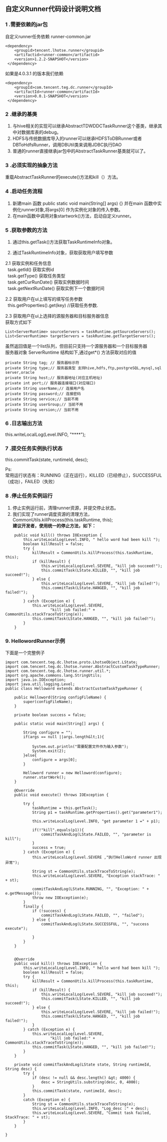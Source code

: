 ## 自定义Runner代码设计说明文档

### 1 .需要依赖的jar包
 自定义runner任务依赖 runner-common.jar 
``` 
<dependency>
    <groupid>tencent.lhotse.runner</groupid>
    <artifactid>runner-common</artifactid>
    <version>1.2.2-SNAPSHOT</version>
 </dependency>
``` 
如果是4.0.3.1 的版本我们依赖
```
<dependency>
    <groupId>com.tencent.teg.dc.runner</groupId>
    <artifactId>runner-common</artifactId>
    <version>0.0.1-SNAPSHOT</version>
 </dependency>
```

### 2 .继承的基类  
1. 与hive相关的实现可以继承AbstractTDWDDCTaskRunner这个基类，继承其中对数据库表的debug。    
2. HDFS与传统数据库导入的runner可以继承HDFSToDBRunner或者DBToHdfsRunner，调用DBUtil类来调用JDBC执行DAO  
3. 普通的runner直接继承jar包中的AbstractTaskRunner基类就可以了。
       
### 3 .必须实现的抽象方法  
重载AbstractTaskRunner的execute()方法和kill（）方法。

### 4 .启动任务流程  
        
1. 新建main 函数 public static void main(String[] args) {}
    并在main 函数中实例化runner对象,将args[0] 作为实例化对象的传入参数。
2. 在main函数中调用对象startwork()方法，启动自定义runner。 


### 5 .获取参数的方法
1. 通过this.getTask()方法获取TaskRuntimeInfo对象。
 
2. 通过TaskRuntimeInfo对象，获取获取用户填写参数  
  
 2.1 获取实例和任务信息   
&nbsp;&nbsp;task.getId() 获取实例id  
&nbsp;&nbsp;task.getType() 获取任务类型  
&nbsp;&nbsp;task.getCurRunDate() 获取实例数据时间  
&nbsp;&nbsp;task.getNextRunDate() 获取实例下一个数据时间   
 
 2.2 获取用户在ui上填写的填写任务参数   
&nbsp;&nbsp;this.getProperties().get(key) //获取任务参数.  
 
 2.3 获取用户在ui上选择的源服务器和目标服务器信息  
获取方式如下
```
List<ServerRuntime> sourceServers = taskRuntime.getSourceServers();
List<ServerRuntime> targetServers = taskRuntime.getTargetServers();
```  
虽然返回值是一个list队列，但目前只支持一个源服务器和一个目标服务器  
服务器对象 ServerRuntime 结构如下,通过get*() 方法获取对应的值
```
private String tag; // 服务器标示符
private String type;// 服务器类型 支持hive,hdfs,ftp,postgreSQL,mysql,sql server,oracle
private String host;// 服务器地址(对应主机地址)
private int port;// 服务器连接端口(对应端口)
private String userName;// 连接用户名
private String password;// 连接密码
private String service;// 当前不用
private String userGroup;// 当前不用
private String version;// 当前不用
```

### 6 .日志输出方法  
this.writeLocalLog(Level.INFO, "****");      
    
### 7 .提交任务实例执行状态  
this.commitTask(state, runtimeId, desc);  

Ps:   
常用运行状态有：RUNNING（正在运行），KILLED（已经停止），SUCCESSFUL（成功），FAILED（失败）

### 8 .停止任务实例运行     
   1. 停止实例运行前，清理runner资源，并提交停止状态。  
   2. 我们实现了runner调度资源的清理方法， CommonUtils.killProcess(this.taskRuntime, this);  
    __建议开发者，使用统一的停止方法，如下：__  
``` 
	public void kill() throws IOException {
		this.writeLocalLog(Level.INFO, " hello word had been kill ");
		boolean killResult = false;
		try {
			killResult = CommonUtils.killProcess(this.taskRuntime, this);
			if (killResult) {
				this.writeLocalLog(Level.SEVERE, "kill job succeed!");
				this.commitTask(LState.KILLED, "", "kill job succeed!");
			} else {
				this.writeLocalLog(Level.SEVERE, "kill job failed!");
				this.commitTask(LState.HANGED, "", "kill job failed!");
			}
		} catch (Exception e) {
			this.writeLocalLog(Level.SEVERE,
					"kill job failed:" + CommonUtils.stackTraceToString(e));
			this.commitTask(LState.HANGED, "", "kill job failed!");
		}
	}
``` 
### 9. HellowordRunner示例
下面是一个完整例子  

```
import com.tencent.teg.dc.lhotse.proto.LhotseObject.LState;  
import com.tencent.teg.dc.lhotse.runner.AbstractCustomTaskTypeRunner;  
import com.tencent.teg.dc.lhotse.runner.util.*;  
import org.apache.commons.lang.StringUtils;  
import java.io.IOException;
import java.util.logging.Level;
public class Helloword extends AbstractCustomTaskTypeRunner {

	public Helloword(String configFileName) {
		super(configFileName);
	}

	private boolean success = false;

	public static void main(String[] args) {

		String configure = "";
		if(args == null ||args.length&lt;1){

			System.out.println("需要配置文件作为输入参数");
			System.exit(2);
		}else{
			configure = args[0];
		}

		Helloword runner = new Helloword(configure);
		runner.startWork();
	}

	@Override
	public void execute() throws IOException {

		try {
			taskRuntime = this.getTask();
			String p1 = taskRuntime.getProperties().get("parameter1");

			this.writeLocalLog(Level.INFO, "get parameter 1 =" + p1);

			if(!"kill".equals(p1)){
				commitTaskAndLog(LState.FAILED, "", "parameter is kill");
			}
			success = true;
		} catch (Exception e) {
			this.writeLocalLog(Level.SEVERE ,"执行HelloWord runner 出现异常");

			String st = CommonUtils.stackTraceToString(e);
			this.writeLocalLog(Level.SEVERE, "Exception stackTrace: " + st);

			commitTaskAndLog(LState.RUNNING, "", "Exception: " + e.getMessage());
			throw new IOException(e);
		}
		finally {
			if (!success) {
				commitTaskAndLog(LState.FAILED, "", "failed");
			} else {
				commitTaskAndLog(LState.SUCCESSFUL, "", "success execute");

			}
		}
	}


	@Override
	public void kill() throws IOException {
		this.writeLocalLog(Level.INFO, " hello word had been kill ");
		boolean killResult = false;
		try {
			killResult = CommonUtils.killProcess(this.taskRuntime, this);
			if (killResult) {
				this.writeLocalLog(Level.SEVERE, "kill job succeed!");
				this.commitTask(LState.KILLED, "", "kill job succeed!");
			} else {
				this.writeLocalLog(Level.SEVERE, "kill job failed!");
				this.commitTask(LState.HANGED, "", "kill job failed!");
			}
		} catch (Exception e) {
			this.writeLocalLog(Level.SEVERE,
					"kill job failed:" + CommonUtils.stackTraceToString(e));
			this.commitTask(LState.HANGED, "", "kill job failed!");
		}
	}

	private void commitTaskAndLog(LState state, String runtimeId, String desc) {
		try {
			if (desc != null && desc.length() &gt; 4000) {
				desc = StringUtils.substring(desc, 0, 4000);
			}
			this.commitTask(state, runtimeId, desc);
		}
		catch (Exception e) {
			String st = CommonUtils.stackTraceToString(e);
			this.writeLocalLog(Level.INFO, "Log_desc :" + desc);
			this.writeLocalLog(Level.SEVERE, "Commit task failed, StackTrace: " + st);
		}
	}

}
```
